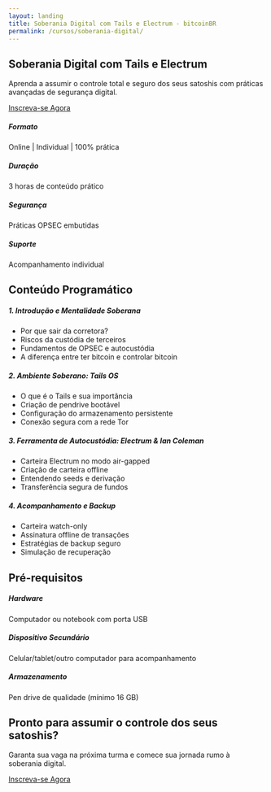 ```yaml
---
layout: landing
title: Soberania Digital com Tails e Electrum - bitcoinBR
permalink: /cursos/soberania-digital/
---
```


<!-- Navigation Buttons -->
<div class="position-fixed top-0 end-0 p-3" style="z-index: 1000;">
    <div class="d-flex gap-2">
        <a href="/" class="btn btn-primary rounded-circle" title="Home">
            <i class="bi bi-house-fill"></i>
        </a>
        <a href="/contato" class="btn btn-primary rounded-circle" title="Contato">
            <i class="bi bi-envelope-fill"></i>
        </a>
        <a href="/agenda" class="btn btn-primary rounded-circle" title="Agenda">
            <i class="bi bi-calendar-check-fill"></i>
        </a>
    </div>
</div>

<!-- Hero Section -->
<section class="hero">
    <div class="container">
        <div class="row align-items-center">
            <div class="col-lg-8">
                <h1 class="display-4 fw-bold mb-4">Soberania Digital com Tails e Electrum</h1>
                <p class="lead mb-4">Aprenda a assumir o controle total e seguro dos seus satoshis com práticas avançadas de segurança digital.</p>
                <a href="https://buy.stripe.com/fZu28rdnD4rfcSBg8AgMw06" class="btn btn-light btn-lg" target="_blank" rel="noopener noreferrer">
                    <i class="bi bi-credit-card me-2"></i>Inscreva-se Agora
                </a>
            </div>
        </div>
    </div>
</section>

<!-- Course Info Section -->
<section class="py-5">
    <div class="container">
        <div class="row g-4">
            <div class="col-md-3">
                <div class="card feature-card h-100">
                    <div class="card-body text-center">
                        <i class="bi bi-laptop display-4 text-primary mb-3"></i>
                        <h5>Formato</h5>
                        <p class="mb-0">Online | Individual | 100% prática</p>
                    </div>
                </div>
            </div>
            <div class="col-md-3">
                <div class="card feature-card h-100">
                    <div class="card-body text-center">
                        <i class="bi bi-clock display-4 text-primary mb-3"></i>
                        <h5>Duração</h5>
                        <p class="mb-0">3 horas de conteúdo prático</p>
                    </div>
                </div>
            </div>
            <div class="col-md-3">
                <div class="card feature-card h-100">
                    <div class="card-body text-center">
                        <i class="bi bi-shield-check display-4 text-primary mb-3"></i>
                        <h5>Segurança</h5>
                        <p class="mb-0">Práticas OPSEC embutidas</p>
                    </div>
                </div>
            </div>
            <div class="col-md-3">
                <div class="card feature-card h-100">
                    <div class="card-body text-center">
                        <i class="bi bi-person-check display-4 text-primary mb-3"></i>
                        <h5>Suporte</h5>
                        <p class="mb-0">Acompanhamento individual</p>
                    </div>
                </div>
            </div>
        </div>
    </div>
</section>

<!-- Content Section -->
<section id="conteudo" class="py-5 bg-light">
    <div class="container">
        <h2 class="section-title">Conteúdo Programático</h2>
        <div class="row g-4">
            <div class="col-md-6">
                <div class="card feature-card h-100">
                    <div class="card-body">
                        <h5 class="card-title">1. Introdução e Mentalidade Soberana</h5>
                        <ul class="list-unstyled">
                            <li><i class="bi bi-check-circle-fill text-primary me-2"></i>Por que sair da corretora?</li>
                            <li><i class="bi bi-check-circle-fill text-primary me-2"></i>Riscos da custódia de terceiros</li>
                            <li><i class="bi bi-check-circle-fill text-primary me-2"></i>Fundamentos de OPSEC e autocustódia</li>
                            <li><i class="bi bi-check-circle-fill text-primary me-2"></i>A diferença entre ter bitcoin e controlar bitcoin</li>
                        </ul>
                    </div>
                </div>
            </div>
            <div class="col-md-6">
                <div class="card feature-card h-100">
                    <div class="card-body">
                        <h5 class="card-title">2. Ambiente Soberano: Tails OS</h5>
                        <ul class="list-unstyled">
                            <li><i class="bi bi-check-circle-fill text-primary me-2"></i>O que é o Tails e sua importância</li>
                            <li><i class="bi bi-check-circle-fill text-primary me-2"></i>Criação de pendrive bootável</li>
                            <li><i class="bi bi-check-circle-fill text-primary me-2"></i>Configuração do armazenamento persistente</li>
                            <li><i class="bi bi-check-circle-fill text-primary me-2"></i>Conexão segura com a rede Tor</li>
                        </ul>
                    </div>
                </div>
            </div>
            <div class="col-md-6">
                <div class="card feature-card h-100">
                    <div class="card-body">
                        <h5 class="card-title">3. Ferramenta de Autocustódia: Electrum & Ian Coleman</h5>
                        <ul class="list-unstyled">
                            <li><i class="bi bi-check-circle-fill text-primary me-2"></i>Carteira Electrum no modo air-gapped</li>
                            <li><i class="bi bi-check-circle-fill text-primary me-2"></i>Criação de carteira offline</li>
                            <li><i class="bi bi-check-circle-fill text-primary me-2"></i>Entendendo seeds e derivação</li>
                            <li><i class="bi bi-check-circle-fill text-primary me-2"></i>Transferência segura de fundos</li>
                        </ul>
                    </div>
                </div>
            </div>
            <div class="col-md-6">
                <div class="card feature-card h-100">
                    <div class="card-body">
                        <h5 class="card-title">4. Acompanhamento e Backup</h5>
                        <ul class="list-unstyled">
                            <li><i class="bi bi-check-circle-fill text-primary me-2"></i>Carteira watch-only</li>
                            <li><i class="bi bi-check-circle-fill text-primary me-2"></i>Assinatura offline de transações</li>
                            <li><i class="bi bi-check-circle-fill text-primary me-2"></i>Estratégias de backup seguro</li>
                            <li><i class="bi bi-check-circle-fill text-primary me-2"></i>Simulação de recuperação</li>
                        </ul>
                    </div>
                </div>
            </div>
        </div>
    </div>
</section>

<!-- Requirements Section -->
<section class="py-5">
    <div class="container">
        <h2 class="section-title">Pré-requisitos</h2>
        <div class="row g-4">
            <div class="col-md-4">
                <div class="card feature-card h-100">
                    <div class="card-body text-center">
                        <i class="bi bi-pc-display display-4 text-primary mb-3"></i>
                        <h5>Hardware</h5>
                        <p>Computador ou notebook com porta USB</p>
                    </div>
                </div>
            </div>
            <div class="col-md-4">
                <div class="card feature-card h-100">
                    <div class="card-body text-center">
                        <i class="bi bi-phone display-4 text-primary mb-3"></i>
                        <h5>Dispositivo Secundário</h5>
                        <p>Celular/tablet/outro computador para acompanhamento</p>
                    </div>
                </div>
            </div>
            <div class="col-md-4">
                <div class="card feature-card h-100">
                    <div class="card-body text-center">
                        <i class="bi bi-usb-drive display-4 text-primary mb-3"></i>
                        <h5>Armazenamento</h5>
                        <p>Pen drive de qualidade (mínimo 16 GB)</p>
                    </div>
                </div>
            </div>
        </div>
    </div>
</section>

<!-- CTA Section -->
<section id="inscricao" class="py-5 bg-primary text-white">
    <div class="container text-center">
        <h2 class="mb-4">Pronto para assumir o controle dos seus satoshis?</h2>
        <p class="lead mb-4">Garanta sua vaga na próxima turma e comece sua jornada rumo à soberania digital.</p>
        <a href="https://buy.stripe.com/fZu28rdnD4rfcSBg8AgMw06" class="btn btn-light btn-lg" target="_blank" rel="noopener noreferrer">
            <i class="bi bi-credit-card me-2"></i>Inscreva-se Agora
        </a>
    </div>
</section> 